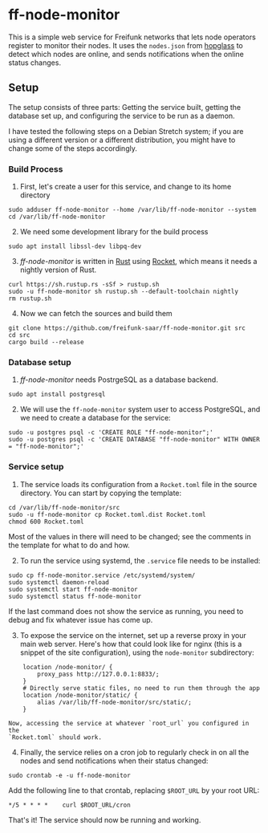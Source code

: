 # ff-node-monitor

This is a simple web service for Freifunk networks that lets node operators
register to monitor their nodes.  It uses the `nodes.json` from
[hopglass](https://github.com/hopglass/hopglass) to detect which nodes are
online, and sends notifications when the online status changes.

## Setup

The setup consists of three parts: Getting the service built, getting the
database set up, and configuring the service to be run as a daemon.

I have tested the following steps on a Debian Stretch system; if you are using a
different version or a different distribution, you might have to change some of
the steps accordingly.

### Build Process

1. First, let's create a user for this service, and change to its home directory

```
sudo adduser ff-node-monitor --home /var/lib/ff-node-monitor --system
cd /var/lib/ff-node-monitor
```

2. We need some development library for the build process

```
sudo apt install libssl-dev libpq-dev
```

3. *ff-node-monitor* is written in [Rust](https://www.rust-lang.org/) using
   [Rocket](https://rocket.rs/), which means it needs a nightly version of Rust.

```
curl https://sh.rustup.rs -sSf > rustup.sh
sudo -u ff-node-monitor sh rustup.sh --default-toolchain nightly
rm rustup.sh
```

4. Now we can fetch the sources and build them

```
git clone https://github.com/freifunk-saar/ff-node-monitor.git src
cd src
cargo build --release
```

### Database setup

1. *ff-node-monitor* needs PostrgeSQL as a database backend.

```
sudo apt install postgresql
```

2. We will use the `ff-node-monitor` system user to access PostgreSQL, and we
   need to create a database for the service:

```
sudo -u postgres psql -c 'CREATE ROLE "ff-node-monitor";'
sudo -u postgres psql -c 'CREATE DATABASE "ff-node-monitor" WITH OWNER = "ff-node-monitor";'
```

### Service setup

1. The service loads its configuration from a `Rocket.toml` file in the source
   directory.  You can start by copying the template:

```
cd /var/lib/ff-node-monitor/src
sudo -u ff-node-monitor cp Rocket.toml.dist Rocket.toml
chmod 600 Rocket.toml
```

   Most of the values in there will need to be changed; see the comments in the
   template for what to do and how.

2. To run the service using systemd, the `.service` file needs to be installed:

```
sudo cp ff-node-monitor.service /etc/systemd/system/
sudo systemctl daemon-reload
sudo systemctl start ff-node-monitor
sudo systemctl status ff-node-monitor
```

   If the last command does not show the service as running, you need to debug
   and fix whatever issue has come up.

3. To expose the service on the internet, set up a reverse proxy in your main
   web server.  Here's how that could look like for nginx (this is a snippet of
   the site configuration), using the `node-monitor` subdirectory:

```
	location /node-monitor/ {
		proxy_pass http://127.0.0.1:8833/;
	}
    # Directly serve static files, no need to run them through the app
	location /node-monitor/static/ {
		alias /var/lib/ff-node-monitor/src/static/;
	}
```

    Now, accessing the service at whatever `root_url` you configured in the
    `Rocket.toml` should work.

4. Finally, the service relies on a cron job to regularly check in on all the
   nodes and send notifications when their status changed:

```
sudo crontab -e -u ff-node-monitor
```

   Add the following line to that crontab, replacing `$ROOT_URL` by your root URL:

```
*/5 * * * *    curl $ROOT_URL/cron
```

That's it!  The service should now be running and working.
